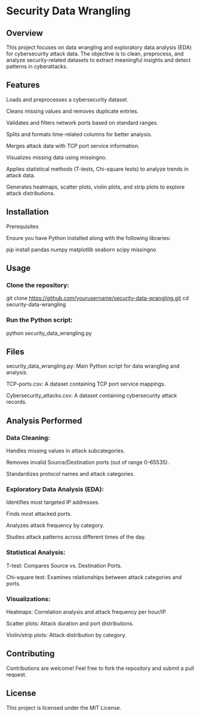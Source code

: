 # Security Data Wrangling

## Overview

This project focuses on data wrangling and exploratory data analysis (EDA) for cybersecurity attack data. The objective is to clean, preprocess, and analyze security-related datasets to extract meaningful insights and detect patterns in cyberattacks.

## Features

Loads and preprocesses a cybersecurity dataset.

Cleans missing values and removes duplicate entries.

Validates and filters network ports based on standard ranges.

Splits and formats time-related columns for better analysis.

Merges attack data with TCP port service information.

Visualizes missing data using missingno.

Applies statistical methods (T-tests, Chi-square tests) to analyze trends in attack data.

Generates heatmaps, scatter plots, violin plots, and strip plots to explore attack distributions.

## Installation

Prerequisites

Ensure you have Python installed along with the following libraries:

pip install pandas numpy matplotlib seaborn scipy missingno

## Usage

### Clone the repository:

git clone https://github.com/yourusername/security-data-wrangling.git
cd security-data-wrangling

### Run the Python script:

python security_data_wrangling.py


## Files

security_data_wrangling.py: Main Python script for data wrangling and analysis.

TCP-ports.csv: A dataset containing TCP port service mappings.

Cybersecurity_attacks.csv: A dataset containing cybersecurity attack records.

## Analysis Performed

### Data Cleaning:

Handles missing values in attack subcategories.

Removes invalid Source/Destination ports (out of range 0–65535).

Standardizes protocol names and attack categories.

### Exploratory Data Analysis (EDA):

Identifies most targeted IP addresses.

Finds most attacked ports.

Analyzes attack frequency by category.

Studies attack patterns across different times of the day.

### Statistical Analysis:

T-test: Compares Source vs. Destination Ports.

Chi-square test: Examines relationships between attack categories and ports.

### Visualizations:

Heatmaps: Correlation analysis and attack frequency per hour/IP.

Scatter plots: Attack duration and port distributions.

Violin/strip plots: Attack distribution by category.

## Contributing

Contributions are welcome! Feel free to fork the repository and submit a pull request.

## License

This project is licensed under the MIT License.

